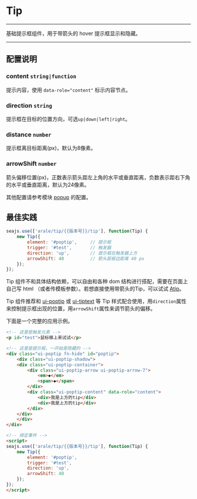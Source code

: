 # Tip

---

基础提示框组件，用于带箭头的 hover 提示框显示和隐藏。

---

## 配置说明

### content `string|function`

提示内容，使用 `data-role="content"` 标示内容节点。

### direction `string`

提示框在目标的位置方向，可选`up|down|left|right`。

### distance `number`

提示框离目标距离(px)，默认为8像素。


### arrowShift `number`

箭头偏移位置(px)，正数表示箭头距左上角的水平或垂直距离，负数表示距右下角的水平或垂直距离，默认为24像素。

其他配置请参考模块 [popup](../popup/) 的配置。


## 最佳实践

```js
seajs.use(['arale/tip/{{版本号}}/tip'], function(Tip) {
    new Tip({
        element: '#poptip',     // 提示框    
        trigger: '#test',       // 触发器
        direction: 'up',        // 提示框在触发器上方
        arrowShift: 40          // 箭头距框边距离 40 px
    });
});
```

Tip 组件不和具体结构依赖，可以自由和各种 dom 结构进行搭配，需要在页面上自己写 html （或者传模板参数）。若想直接使用带箭头的Tip，可以试试 [Atip](http://aralejs.org/tip/docs/atip.html)。

Tip 组件推荐和 [ui-poptip](http://arale.alipay.im/projects/4ee06eabb5f7002877019198) 或 [ui-tiptext](http://arale.alipay.im/projects/4ffbc0e6f137f3a16a23b1c9) 等 Tip 样式配合使用，用`direction`属性来控制提示框出现的位置，用`arrowShift`属性来调节箭头的偏移。

下面是一个完整的应用示例。

```html
<!-- 这里是触发元素 -->
<p id="test">鼠标移上来试试</p>

<!-- 这里是提示框，一开始是隐藏的 -->
<div class="ui-poptip fn-hide" id="poptip">
    <div class="ui-poptip-shadow">
    <div class="ui-poptip-container">
        <div class="ui-poptip-arrow ui-poptip-arrow-7">
            <em>◆</em>
            <span>◆</span>
        </div>                  
        <div class="ui-poptip-content" data-role="content">
            <div>我是上方的tip</div>
            <div>我是上方的tip</div>            
        </div>
    </div>
    </div>
</div>

<!-- 绑定事件 -->
<script>
seajs.use(['arale/tip/{{版本号}}/tip'], function(Tip) {
    new Tip({
        element: '#poptip',    
        trigger: '#test',
        direction: 'up',
        arrowShift: 40
    });
});
</script>
```

